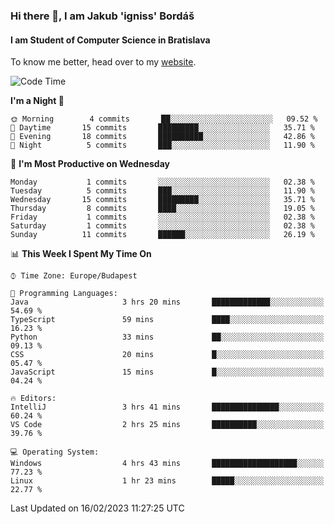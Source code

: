 ### Hi there 👋, I am Jakub 'igniss' Bordáš

#### I am Student of Computer Science in Bratislava
To know me better, head over to my [website](https://bordas.sk).


<!--START_SECTION:waka-->
![Code Time](http://img.shields.io/badge/Code%20Time-1%2C040%20hrs%2057%20mins-blue)

**I'm a Night 🦉** 

```text
🌞 Morning        4 commits       ██░░░░░░░░░░░░░░░░░░░░░░░   09.52 % 
🌆 Daytime       15 commits       █████████░░░░░░░░░░░░░░░░   35.71 % 
🌃 Evening       18 commits       ██████████░░░░░░░░░░░░░░░   42.86 % 
🌙 Night          5 commits       ███░░░░░░░░░░░░░░░░░░░░░░   11.90 % 

```
📅 **I'm Most Productive on Wednesday** 

```text
Monday           1 commits       ░░░░░░░░░░░░░░░░░░░░░░░░░   02.38 % 
Tuesday          5 commits       ███░░░░░░░░░░░░░░░░░░░░░░   11.90 % 
Wednesday       15 commits       █████████░░░░░░░░░░░░░░░░   35.71 % 
Thursday         8 commits       ████░░░░░░░░░░░░░░░░░░░░░   19.05 % 
Friday           1 commits       ░░░░░░░░░░░░░░░░░░░░░░░░░   02.38 % 
Saturday         1 commits       ░░░░░░░░░░░░░░░░░░░░░░░░░   02.38 % 
Sunday          11 commits       ██████░░░░░░░░░░░░░░░░░░░   26.19 % 

```


📊 **This Week I Spent My Time On** 

```text
⌚︎ Time Zone: Europe/Budapest

💬 Programming Languages: 
Java                     3 hrs 20 mins       █████████████░░░░░░░░░░░░   54.69 % 
TypeScript               59 mins             ████░░░░░░░░░░░░░░░░░░░░░   16.23 % 
Python                   33 mins             ██░░░░░░░░░░░░░░░░░░░░░░░   09.13 % 
CSS                      20 mins             █░░░░░░░░░░░░░░░░░░░░░░░░   05.47 % 
JavaScript               15 mins             █░░░░░░░░░░░░░░░░░░░░░░░░   04.24 % 

🔥 Editors: 
IntelliJ                 3 hrs 41 mins       ███████████████░░░░░░░░░░   60.24 % 
VS Code                  2 hrs 25 mins       ██████████░░░░░░░░░░░░░░░   39.76 % 

💻 Operating System: 
Windows                  4 hrs 43 mins       ███████████████████░░░░░░   77.23 % 
Linux                    1 hr 23 mins        █████░░░░░░░░░░░░░░░░░░░░   22.77 % 

```


 Last Updated on 16/02/2023 11:27:25 UTC
<!--END_SECTION:waka-->
